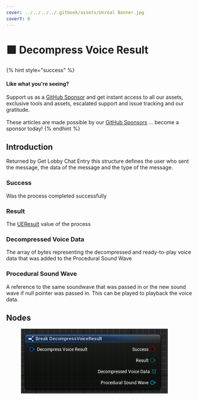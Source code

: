 ```yaml
---
cover: ../../../../.gitbook/assets/Unreal Banner.jpg
coverY: 0
---
```


# 🟩 Decompress Voice Result

{% hint style="success" %}
#### Like what you're seeing?

Support us as a [GitHub Sponsor](../../../../become-a-sponsor/) and get instant access to all our assets, exclusive tools and assets, escalated support and issue tracking and our gratitude.\
\
These articles are made possible by our [GitHub Sponsors](../../../../become-a-sponsor/) ... become a sponsor today!
{% endhint %}

## Introduction

Returned by Get Lobby Chat Entry this structure defines the user who sent the message, the data of the message and the type of the message.

### Success

Was the process completed successfully

### Result

The [UEResult](../enumerators/ueresult.md) value of the process

### Decompressed Voice Data

The array of bytes representing the decompressed and ready-to-play voice data that was added to the Procedural Sound Wave

### Procedural Sound Wave

A reference to the same soundwave that was passed in or the new sound wave if null pointer was passed in. This can be played to playback the voice data.

## Nodes

<figure><img src="../../../../.gitbook/assets/image (7) (1) (1) (1) (1) (1) (1) (1).png" alt=""><figcaption></figcaption></figure>
